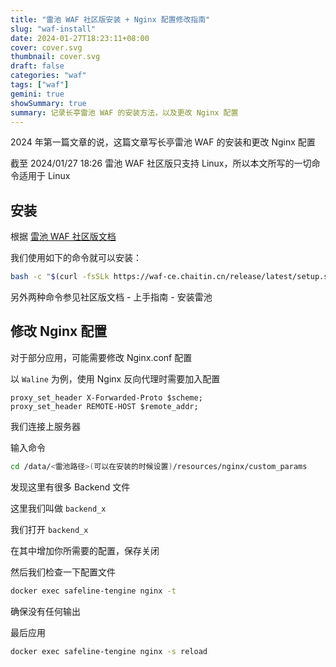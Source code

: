 ```yaml
---
title: "雷池 WAF 社区版安装 + Nginx 配置修改指南"
slug: "waf-install"
date: 2024-01-27T18:23:11+08:00
cover: cover.svg
thumbnail: cover.svg
draft: false
categories: "waf"
tags: ["waf"]
gemini: true
showSummary: true
summary: 记录长亭雷池 WAF 的安装方法，以及更改 Nginx 配置
---
```


2024 年第一篇文章的说，这篇文章写长亭雷池 WAF 的安装和更改 Nginx 配置

截至 2024/01/27 18:26 雷池 WAF 社区版只支持 Linux，所以本文所写的一切命令适用于 Linux

## 安装

根据 [雷池 WAF 社区版文档][1]

我们使用如下的命令就可以安装：

```bash
bash -c "$(curl -fsSLk https://waf-ce.chaitin.cn/release/latest/setup.sh)"
```

另外两种命令参见社区版文档 - 上手指南 - 安装雷池

## 修改 Nginx 配置

对于部分应用，可能需要修改 Nginx.conf 配置

以 `Waline` 为例，使用 Nginx 反向代理时需要加入配置

```text
proxy_set_header X-Forwarded-Proto $scheme;
proxy_set_header REMOTE-HOST $remote_addr;
```

我们连接上服务器

输入命令

```bash
cd /data/<雷池路径>(可以在安装的时候设置)/resources/nginx/custom_params
```

发现这里有很多 Backend 文件

这里我们叫做 `backend_x`

我们打开 `backend_x`

在其中增加你所需要的配置，保存关闭

然后我们检查一下配置文件

```bash
docker exec safeline-tengine nginx -t
```

确保没有任何输出

最后应用

```bash
docker exec safeline-tengine nginx -s reload
```

[1]: https://waf-ce.chaitin.cn/docs/guide/install

